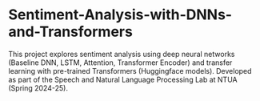 # Sentiment-Analysis-with-DNNs-and-Transformers
This project explores sentiment analysis using deep neural networks (Baseline DNN, LSTM, Attention, Transformer Encoder) and transfer learning with pre-trained Transformers (Huggingface models). Developed as part of the Speech and Natural Language Processing Lab at NTUA (Spring 2024-25).
